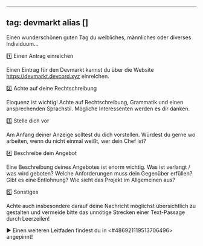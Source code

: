 
---
tag: devmarkt
alias []
---

Einen wunderschönen guten Tag du weibliches, männliches oder diverses Individuum...

1️⃣ Einen Antrag einreichen

Einen Eintrag für den Devmarkt kannst du über die Website https://devmarkt.devcord.xyz einreichen.

2️⃣ Achte auf deine Rechtschreibung

Eloquenz ist wichtig! Achte auf Rechtschreibung, Grammatik und einen ansprechenden Sprachstil. Mögliche Interessenten werden es dir danken.

3️⃣ Stelle dich vor

Am Anfang deiner Anzeige solltest du dich vorstellen.
Würdest du gerne wo arbeiten, wenn du nicht einmal weißt, wer dein Chef ist?

4️⃣  Beschreibe dein Angebot

Eine Beschreibung deines Angebotes ist enorm wichtig.
Was ist verlangt / was wird geboten?
Welche Anforderungen muss dein Gegenüber erfüllen?
Gibt es eine Entlohnung?
Wie sieht das Projekt im Allgemeinen aus?

5️⃣  Sonstiges

Achte auch insbesondere darauf deine Nachricht möglichst übersichtlich zu gestalten und vermeide bitte das unnötige Strecken einer Text-Passage durch Leerzeilen!

▶️ Einen weiteren Leitfaden findest du in <#486921119513706496> angepinnt!
